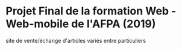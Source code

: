 # Projet Final de la formation Web - Web-mobile de l'AFPA (2019) 
site de vente/échange d'articles variés entre particuliers
